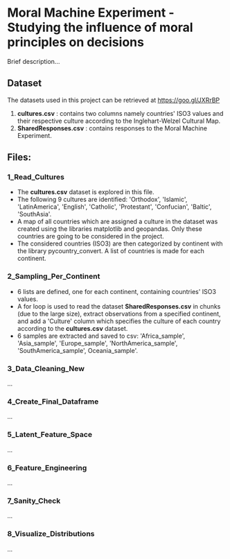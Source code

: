 # Moral Machine Experiment - Studying the influence of moral principles on decisions
Brief description...

## Dataset
The datasets used in this project can be retrieved at https://goo.gl/JXRrBP
1. **cultures.csv** : contains two columns namely countries' ISO3 values and their respective culture according to the Inglehart-Welzel Cultural Map. 
2. **SharedResponses.csv** : contains responses to the Moral Machine Experiment. 

## Files:
### 1_Read_Cultures
- The **cultures.csv** dataset is explored in this file. 
- The following 9 cultures are identified: 'Orthodox', 'Islamic', 'LatinAmerica', 'English', 'Catholic', 'Protestant', 'Confucian', 'Baltic', 'SouthAsia'.
- A map of all countries which are assigned a culture in the dataset was created using the libraries matplotlib and geopandas. Only these countries are going to be considered in the project.
- The considered countries (ISO3) are then categorized by continent with the library pycountry_convert. A list of countries is made for each continent. 

### 2_Sampling_Per_Continent 
- 6 lists are defined, one for each continent, containing countries' ISO3 values. 
- A for loop is used to read the dataset **SharedResponses.csv** in chunks (due to the large size), extract observations from a specified continent, and add a 'Culture' column which specifies the culture of each country according to the **cultures.csv** dataset.
- 6 samples are extracted and saved to csv: 'Africa_sample', 'Asia_sample', 'Europe_sample', 'NorthAmerica_sample', 'SouthAmerica_sample', Oceania_sample'.

### 3_Data_Cleaning_New
...

### 4_Create_Final_Dataframe
...

### 5_Latent_Feature_Space
...

### 6_Feature_Engineering
...

### 7_Sanity_Check
...

### 8_Visualize_Distributions
...


